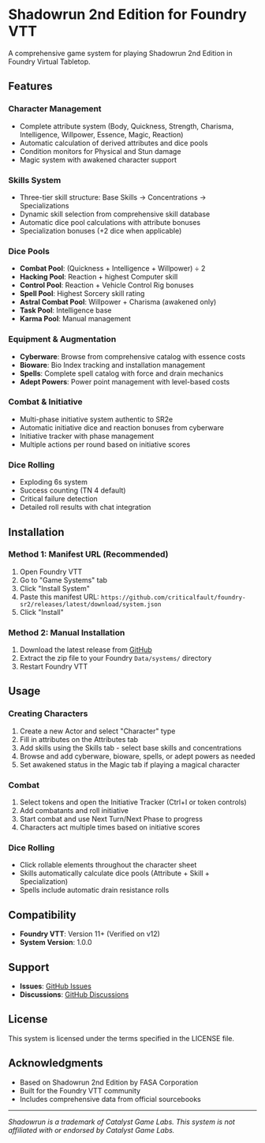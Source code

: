# Shadowrun 2nd Edition for Foundry VTT

A comprehensive game system for playing Shadowrun 2nd Edition in Foundry Virtual Tabletop.

## Features

### Character Management
- Complete attribute system (Body, Quickness, Strength, Charisma, Intelligence, Willpower, Essence, Magic, Reaction)
- Automatic calculation of derived attributes and dice pools
- Condition monitors for Physical and Stun damage
- Magic system with awakened character support

### Skills System
- Three-tier skill structure: Base Skills → Concentrations → Specializations
- Dynamic skill selection from comprehensive skill database
- Automatic dice pool calculations with attribute bonuses
- Specialization bonuses (+2 dice when applicable)

### Dice Pools
- **Combat Pool**: (Quickness + Intelligence + Willpower) ÷ 2
- **Hacking Pool**: Reaction + highest Computer skill
- **Control Pool**: Reaction + Vehicle Control Rig bonuses
- **Spell Pool**: Highest Sorcery skill rating
- **Astral Combat Pool**: Willpower + Charisma (awakened only)
- **Task Pool**: Intelligence base
- **Karma Pool**: Manual management

### Equipment & Augmentation
- **Cyberware**: Browse from comprehensive catalog with essence costs
- **Bioware**: Bio Index tracking and installation management
- **Spells**: Complete spell catalog with force and drain mechanics
- **Adept Powers**: Power point management with level-based costs

### Combat & Initiative
- Multi-phase initiative system authentic to SR2e
- Automatic initiative dice and reaction bonuses from cyberware
- Initiative tracker with phase management
- Multiple actions per round based on initiative scores

### Dice Rolling
- Exploding 6s system
- Success counting (TN 4 default)
- Critical failure detection
- Detailed roll results with chat integration

## Installation

### Method 1: Manifest URL (Recommended)
1. Open Foundry VTT
2. Go to "Game Systems" tab
3. Click "Install System"
4. Paste this manifest URL: `https://github.com/criticalfault/foundry-sr2/releases/latest/download/system.json`
5. Click "Install"

### Method 2: Manual Installation
1. Download the latest release from [GitHub](https://github.com/criticalfault/foundry-sr2/releases)
2. Extract the zip file to your Foundry `Data/systems/` directory
3. Restart Foundry VTT

## Usage

### Creating Characters
1. Create a new Actor and select "Character" type
2. Fill in attributes on the Attributes tab
3. Add skills using the Skills tab - select base skills and concentrations
4. Browse and add cyberware, bioware, spells, or adept powers as needed
5. Set awakened status in the Magic tab if playing a magical character

### Combat
1. Select tokens and open the Initiative Tracker (Ctrl+I or token controls)
2. Add combatants and roll initiative
3. Start combat and use Next Turn/Next Phase to progress
4. Characters act multiple times based on initiative scores

### Dice Rolling
- Click rollable elements throughout the character sheet
- Skills automatically calculate dice pools (Attribute + Skill + Specialization)
- Spells include automatic drain resistance rolls

## Compatibility

- **Foundry VTT**: Version 11+ (Verified on v12)
- **System Version**: 1.0.0

## Support

- **Issues**: [GitHub Issues](https://github.com/criticalfault/foundry-sr2/issues)
- **Discussions**: [GitHub Discussions](https://github.com/criticalfault/foundry-sr2/discussions)

## License

This system is licensed under the terms specified in the LICENSE file.

## Acknowledgments

- Based on Shadowrun 2nd Edition by FASA Corporation
- Built for the Foundry VTT community
- Includes comprehensive data from official sourcebooks

---

*Shadowrun is a trademark of Catalyst Game Labs. This system is not affiliated with or endorsed by Catalyst Game Labs.*